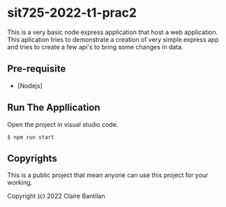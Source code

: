 # sit725-2022-t1-prac2
This is a very basic node express application that host a web application. This aplication tries to demonstrate a creation of very simple express app and tries to create a few api's to bring some changes in data.

## Pre-requisite
- [Nodejs]

## Run The Appllication

Open the project in visual studio code.

```
$ npm run start
```

## Copyrights
This is a public project that mean anyone can use this project for your working.

Copyright (c) 2022 Claire Bantilan